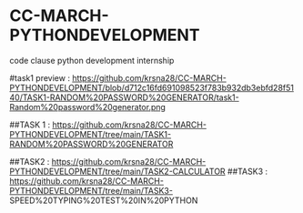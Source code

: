 # CC-MARCH-PYTHONDEVELOPMENT
 code clause python development internship
 


#task1 preview : https://github.com/krsna28/CC-MARCH-PYTHONDEVELOPMENT/blob/d712c16fd691098523f783b932db3ebfd28f5140/TASK1-RANDOM%20PASSWORD%20GENERATOR/task1-Random%20password%20generator.png

##TASK 1 : https://github.com/krsna28/CC-MARCH-PYTHONDEVELOPMENT/tree/main/TASK1-RANDOM%20PASSWORD%20GENERATOR

##TASK2 :
          https://github.com/krsna28/CC-MARCH-PYTHONDEVELOPMENT/tree/main/TASK2-CALCULATOR
##TASK3 :
          https://github.com/krsna28/CC-MARCH-PYTHONDEVELOPMENT/tree/main/TASK3-                  SPEED%20TYPING%20TEST%20IN%20PYTHON
